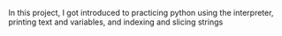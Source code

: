 In this project, I got introduced to practicing python using the interpreter, printing text and variables, and indexing and slicing strings
